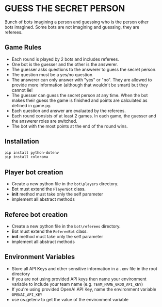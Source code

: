 # GUESS THE SECRET PERSON

Bunch of bots imagining a person and guessing who is the person other bots imagined.
Some bots are not imagining and guessing, they are referees.

## Game Rules

- Each round is played by 2 bots and includes referees.
- One bot is the guesser and the other is the answerer.
- The guesser asks questions to the answerer to guess the secret person.
- The question must be a yes/no question.
- The answerer can only answer with "yes" or "no". They are allowed to provide more information (although that wouldn't be smart) but they cannot lie!
- The guesser can guess the secret person at any time. When the bot makes their guess the game is finished and points are calculated as defined in game.py.
- Each question and answer are evaluated by the referees.
- Each round consists of at least 2 games. In each game, the guesser and the answerer roles are switched.
- The bot with the most points at the end of the round wins.


## Installation
```bash
pip install python-dotenv
pip install colorama
```

## Player bot creation

- Create a new python file in the `bot\players` directory.
- Bot must extend the `PlayerBot` class.
- __init__ method must take only the self parameter
- implement all abstract methods

## Referee bot creation

- Create a new python file in the `bot\referees` directory.
- Bot must extend the `RefereeBot` class.
- __init__ method must take only the self parameter
- implement all abstract methods

## Environment Variables

- Store all API Keys and other sensitive information in a `.env` file in the root directory
- If you are not using provided API keys then name your environment variable to include your team name (e.g. `TEAM_NAME_GROQ_API_KEY`)
- If you're using provided OpenAI API Key, name the environment variable `OPENAI_API_KEY` 
- use os.getenv to get the value of the environment variable